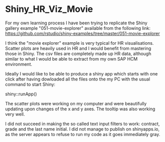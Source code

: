 # Shiny_HR_Viz_Movie

For my own learning process I have been trying to replicate the Shiny gallery example "051-movie-explorer" available from the following link:
https://github.com/rstudio/shiny-examples/tree/master/051-movie-explorer

I think the "movie explorer" example is very typical for HR visualisations. Scatter plots are heavily used in HR and I would benefit from mastering those in Shiny.
The csv files are completely made up HR data, although similar to what I would be able to extract from my own SAP HCM environment.

Ideally I would like to be able to produce a shiny app which starts with one click after having dowloaded all the files onto the my PC 
with the usual command to start Shiny:   

shiny::runApp()

The scatter plots were working on my computer and were beautifully updating upon changes of the x and y axes. 
The tooltip was also working very well.

I did not succeed in making the so called text input filters to work: contract, grade and the last name initial.
I did not manage to publish on shinyapps.io, as the server appears to refuse to run my code as it goes immediately gray.
